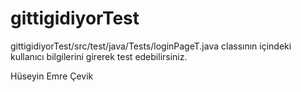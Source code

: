 # gittigidiyorTest

gittigidiyorTest/src/test/java/Tests/loginPageT.java classının içindeki kullanıcı bilgilerini girerek test edebilirsiniz.

Hüseyin Emre Çevik
